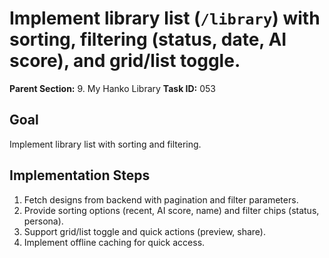 # Implement library list (`/library`) with sorting, filtering (status, date, AI score), and grid/list toggle.

**Parent Section:** 9. My Hanko Library
**Task ID:** 053

## Goal
Implement library list with sorting and filtering.

## Implementation Steps
1. Fetch designs from backend with pagination and filter parameters.
2. Provide sorting options (recent, AI score, name) and filter chips (status, persona).
3. Support grid/list toggle and quick actions (preview, share).
4. Implement offline caching for quick access.
